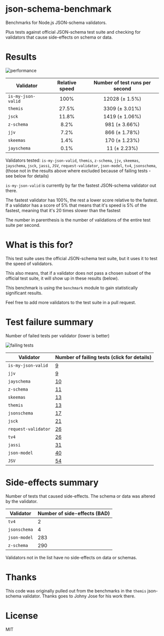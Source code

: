 # json-schema-benchmark
Benchmarks for Node.js JSON-schema validators.

Plus tests against official JSON-schema test suite and checking
for validators that cause side-effects on schema or data.

# Results

![performance](https://chart.googleapis.com/chart?chxt=x,y&cht=bhs&chco=76A4FB&chls=2.0&chbh=53,4,1&chs=600x419&chxl=-1:|is-my-json-valid|themis|jsck|z-schema|jjv|skeemas|jayschema&chd=t2:100,27.5,11.8,8.2,7.2,1.4,0.1)

|Validator|Relative speed|Number of test runs per second|
|---------|:------------:|:----------------------------:|
|`is-my-json-valid`|100%|12028 (± 1.5%)|
|`themis`|27.5%|3309 (± 3.01%)|
|`jsck`|11.8%|1419 (± 1.06%)|
|`z-schema`|8.2%|981 (± 3.66%)|
|`jjv`|7.2%|866 (± 1.78%)|
|`skeemas`|1.4%|170 (± 1.23%)|
|`jayschema`|0.1%|11 (± 2.23%)|

Validators tested: `is-my-json-valid`, `themis`, `z-schema`, `jjv`, `skeemas`, `jayschema`, `jsck`, `jassi`, `JSV`, `request-validator`, `json-model`, `tv4`, `jsonschema`, 
(those not in the results above where excluded because of failing tests - see below for details)

`is-my-json-valid` is currently by far the fastest JSON-schema validator out there.

The fastest validator has 100%, the rest a lower score relative to the fastest.
If a validator has a score of 5% that means that it's speed is 5% of the fastest,
meaning that it's 20 times slower than the fastest

The number in parenthesis is the number of validations of the entire test suite per second.

# What is this for?

This test suite uses the official JSON-schema test suite, but it uses it to test the speed of validators.

This also means, that if a validator does not pass a chosen subset of the official test suite, it will show up in these results (below).

This benchmark is using  the `benchmark` module to gain statistically significant results.

Feel free to add more validators to the test suite in a pull request.

# Test failure summary

Number of failed tests per validator (lower is better)

![failing tests](https://chart.googleapis.com/chart?chxt=x,y&cht=bhs&chco=76A4FB&chls=2.0&chbh=26,4,1&chs=600x410&chxl=-1:|is-my-json-valid|jjv|jayschema|z-schema|skeemas|themis|jsonschema|jsck|request-validator|tv4|jassi|json-model|JSV&chd=t2:9,9,10,11,13,13,17,21,26,26,31,40,54&chxr=0,0,54)

|Validator|Number of failing tests (click for details)|
|---------|-----------------------|
|`is-my-json-valid`|[9](https://github.com/Muscula/json-schema-benchmark/blob/master/reports/is-my-json-valid.md)|
|`jjv`|[9](https://github.com/Muscula/json-schema-benchmark/blob/master/reports/jjv.md)|
|`jayschema`|[10](https://github.com/Muscula/json-schema-benchmark/blob/master/reports/jayschema.md)|
|`z-schema`|[11](https://github.com/Muscula/json-schema-benchmark/blob/master/reports/z-schema.md)|
|`skeemas`|[13](https://github.com/Muscula/json-schema-benchmark/blob/master/reports/skeemas.md)|
|`themis`|[13](https://github.com/Muscula/json-schema-benchmark/blob/master/reports/themis.md)|
|`jsonschema`|[17](https://github.com/Muscula/json-schema-benchmark/blob/master/reports/jsonschema.md)|
|`jsck`|[21](https://github.com/Muscula/json-schema-benchmark/blob/master/reports/jsck.md)|
|`request-validator`|[26](https://github.com/Muscula/json-schema-benchmark/blob/master/reports/request-validator.md)|
|`tv4`|[26](https://github.com/Muscula/json-schema-benchmark/blob/master/reports/tv4.md)|
|`jassi`|[31](https://github.com/Muscula/json-schema-benchmark/blob/master/reports/jassi.md)|
|`json-model`|[40](https://github.com/Muscula/json-schema-benchmark/blob/master/reports/json-model.md)|
|`JSV`|[54](https://github.com/Muscula/json-schema-benchmark/blob/master/reports/JSV.md)|

# Side-effects summary

Number of tests that caused side-effects. The schema or data was altered by the validator.

|Validator|Number of side-effects (BAD)|
|---------|----------------------------|
|`tv4`|2|
|`jsonschema`|4|
|`json-model`|283|
|`z-schema`|290|

Validators not in the list have no side-effects on data or schemas.

# Thanks
This code was originally pulled out from the benchmarks in the `themis` json-schema validator.
Thanks goes to Johny Jose for his work there.

# License
MIT
